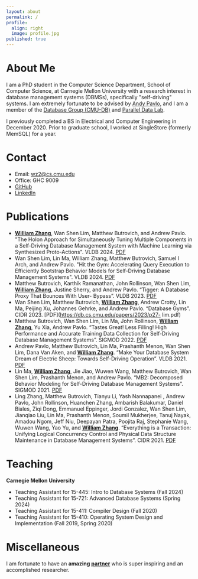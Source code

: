 ```yaml
---
layout: about
permalink: /
profile:
  align: right
  image: profile.jpg
published: true
---
```


# About Me

I am a PhD student in the Computer Science Department, School of Computer Science, at Carnegie Mellon University with a research interest in database management systems (DBMSs), specifically "self-driving" systems. I am extremely fortunate to be advised by [Andy Pavlo](http://www.cs.cmu.edu/~pavlo/), and I am a member of the [Database Group (CMU-DB)](https://db.cs.cmu.edu/) and [Parallel Data Lab](https://www.pdl.cmu.edu/).

I previously completed a BS in Electrical and Computer Engineering in December 2020. Prior to graduate school, I worked at SingleStore (formerly MemSQL) for a year.

# Contact

- Email: [wz2@cs.cmu.edu](mailto:wz2@cs.cmu.edu)
- Office: GHC 9009
- [GitHub](https://github.com/17zhangw)
- [LinkedIn](https://www.linkedin.com/in/zhang-william/)

# Publications

- <u>**William Zhang**</u>, Wan Shen Lim, Matthew Butrovich, and Andrew Pavlo. "The Holon Approach for Simultaneously Tuning Multiple Components in a Self-Driving Database Management System with Machine Learning via Synthesized Proto-Actions". VLDB 2024. [PDF](https://www.vldb.org/pvldb/vol17/p3373-zhang.pdf)
- Wan Shen Lim, Lin Ma, William Zhang, Matthew Butrovich, Samuel I Arch, and Andrew Pavlo. "Hit the Gym: Accelerating Query Execution to Efficiently Bootstrap Behavior Models for Self-Driving Database Management Systems". VLDB 2024. [PDF](https://www.vldb.org/pvldb/vol17/p3680-lim.pdf)
- Matthew Butrovich, Karthik Ramanathan, John Rollinson, Wan Shen Lim, <u>**William Zhang**</u>, Justine Sherry, and Andrew Pavlo. “Tigger: A Database Proxy That Bounces With User- Bypass”. VLDB 2023. [PDF](https://www.vldb.org/pvldb/vol16/p3335-butrovich.pdf)
- Wan Shen Lim, Matthew Butrovich, <u>**William Zhang**</u>, Andrew Crotty, Lin Ma, Peijing Xu, Johannes Gehrke, and Andrew Pavlo. “Database Gyms”. CIDR 2023. [PDF](https://db.cs.cmu.edu/papers/2023/p27- lim.pdf)
- Matthew Butrovich, Wan Shen Lim, Lin Ma, John Rollinson, <u>**William Zhang**</u>, Yu Xia, Andrew Pavlo. “Tastes Great! Less Filling! High Performance and Accurate Training Data Collection for Self-Driving Database Management Systems”. SIGMOD 2022. [PDF](https://dl.acm.org/doi/10.1145/3514221.3517845)
- Andrew Pavlo, Matthew Butrovich, Lin Ma, Prashanth Menon, Wan Shen Lim, Dana Van Aken, and <u>**William Zhang**</u>. “Make Your Database System Dream of Electric Sheep: Towards Self-Driving Operation”. VLDB 2021. [PDF](https://db.cs.cmu.edu/papers/2021/p3211-pavlo.pdf)
- Lin Ma, <u>**William Zhang**</u>, Jie Jiao, Wuwen Wang, Matthew Butrovich, Wan Shen Lim, Prashanth Menon, and Andrew Pavlo. “MB2: Decomposed Behavior Modeling for Self-Driving Database Management Systems”. SIGMOD 2021. [PDF](https://db.cs.cmu.edu/papers/2021/ma-sigmod2021.pdf)
- Ling Zhang, Matthew Butrovich, Tianyu Li, Yash Nannapanei , Andrew Pavlo, John Rollinson, Huanchen Zhang, Ambarish Balakumar, Daniel Biales, Ziqi Dong, Emmanuel Eppinger, Jordi Gonzalez, Wan Shen Lim, Jianqiao Liu, Lin Ma, Prashanth Menon, Soumil Mukherjee, Tanuj Nayak, Amadou Ngom, Jeff Niu, Deepayan Patra, Poojita Raj, Stephanie Wang, Wuwen Wang, Yao Yu, and <u>**William Zhang**</u>. “Everything is a Transaction: Unifying Logical Concurrency Control and Physical Data Structure Maintenance in Database Management Systems”. CIDR 2021. [PDF](https://db.cs.cmu.edu/papers/2021/cidr2021_paper06.pdf)

# Teaching

**Carnegie Mellon University**

- Teaching Assistant for 15-445: Intro to Database Systems (Fall 2024)
- Teaching Assistant for 15-721: Advanced Database Systems (Spring 2024)
- Teaching Assistant for 15-411: Compiler Design (Fall 2020)
- Teaching Assistant for 15-410: Operating System Design and Implementation (Fall 2019, Spring 2020)

# Miscellaneous

I am fortunate to have an **amazing [partner](https://imjal.github.io)** who is super inspiring and an accomplished researcher.

